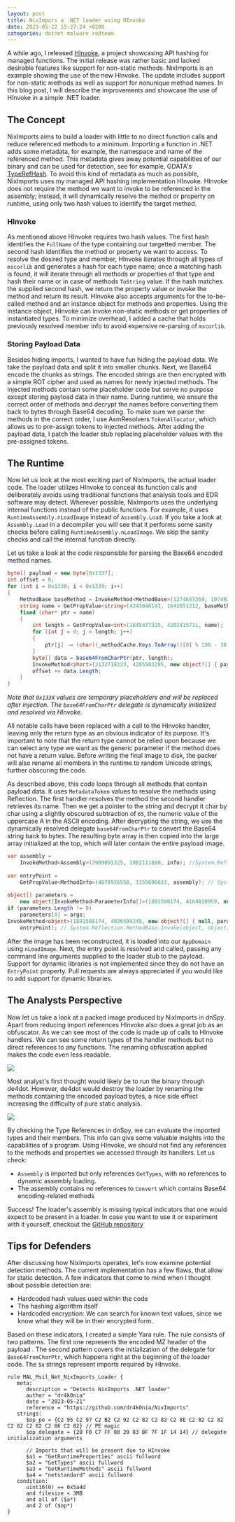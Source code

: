 ```yaml
---
layout: post
title: NixImpors a .NET loader using HInvoke
date: 2023-05-22 15:27:24 +0200
categories: dotnet malware redteam
---
```


A while ago, I released [HInvoke](https://dr4k0nia.github.io/posts/HInvoke-and-avoiding-PInvoke/), a project showcasing API hashing for managed functions. The initial release was rather basic and lacked desirable features like support for non-static methods. NixImports is an example showing the use of the new HInvoke. The update includes support for non-static methods as well as support for nonunique method names. In this blog post, I will describe the improvements and showcase the use of HInvoke in a simple .NET loader.

## The Concept 

NixImports aims to build a loader with little to no direct function calls and reduce referenced methods to a minimum. Importing a function in .NET adds some metadata, for example, the namespace and name of the referenced method. This metadata gives away potential capabilities of our binary and can be used for detection, see for example, GDATA's [TypeRefHash](https://www.gdatasoftware.com/blog/2020/06/36164-introducing-the-typerefhash-trh). To avoid this kind of metadata as much as possible, NixImports uses my managed API hashing implementation HInvoke. HInvoke does not require the method we want to invoke to be referenced in the assembly; instead, it will dynamically resolve the method or property on runtime, using only two hash values to identify the target method.

### HInvoke

As mentioned above HInvoke requires two hash values. The first hash identifies the `FullName` of the type containing our targetted member. The second hash identifies the method or property we want to access. To resolve the desired type and member, HInvoke iterates through all types of `mscorlib` and generates a hash for each type name; once a matching hash is found, it will iterate through all methods or properties of that type and hash their name or in case of methods `ToString` value. If the hash matches the supplied second hash, we return the property value or invoke the method and return its result. HInvoke also accepts arguments for the to-be-called method and an instance object for methods and properties. Using the instance object, HInvoke can invoke non-static methods or get properties of instantiated types. To minimize overhead, I added a cache that holds previously resolved member info to avoid expensive re-parsing of `mscorlib`.

### Storing Payload Data

Besides hiding imports, I wanted to have fun hiding the payload data. We take the payload data and split it into smaller chunks. Next, we Base64 encode the chunks as strings. The encoded strings are then encrypted with a simple ROT cipher and used as names for newly injected methods. The injected methods contain some placeholder code but serve no purpose except storing payload data in their name. During runtime, we ensure the correct order of methods and decrypt the names before converting them back to bytes through Base64 decoding. To make sure we parse the methods in the correct order, I use AsmResolvers `TokenAllocator`, which allows us to pre-assign tokens to injected methods. After adding the payload data, I patch the loader stub replacing placeholder values with the pre-assigned tokens.


## The Runtime

Now let us look at the most exciting part of NixImports, the actual loader code. The loader utilizes HInvoke to conceal its function calls and deliberately avoids using traditional functions that analysis tools and EDR software may detect. Wherever possible, NixImports uses the underlying internal functions instead of the public functions. For example, it uses `RuntimeAssembly.nLoadImage` instead of `Assembly.Load`. If you take a look at `Assembly.Load` in a decompiler you will see that it performs some sanity checks before calling `RuntimeAssembly.nLoadImage`. We skip the sanity checks and call the internal function directly. 

Let us take a look at the code responsible for parsing the Base64 encoded method names.
```csharp
byte[] payload = new byte[0x1337];  
int offset = 0;  
for (int i = 0x1338; i < 0x1339; i++)  
{  
    MethodBase baseMethod = InvokeMethod<MethodBase>(1274687369, 1074927592, new object?[] { i }, module); 
    string name = GetPropValue<string>(4243846143, 1642051212, baseMethod); 
    fixed (char* ptr = name)  
    {        
	    int length = GetPropValue<int>(1845477325, 4202415711, name);
        for (int j = 0; j < length; j++)  
        {            
	        ptr[j] -= (char)(_methodCache.Keys.ToArray()[0] % 100 - 30);  
        }  
        byte[] data = base64FromCharPtr(ptr, length);  
        InvokeMethod<short>(2132718223, 4285503295, new object?[] { payload, offset }, data);
        offset += data.Length;  
    }
}
```
*Note that `0x133X` values are temporary placeholders and will be replaced after injection. The `base64FromCharPtr` delegate is dynamically initialized and resolved via HInvoke.*

All notable calls have been replaced with a call to the HInvoke handler, leaving only the return type as an obvious indicator of its purpose. It's important to note that the return type cannot be relied upon because we can select any type we want as the generic parameter if the method does not have a return value. Before writing the final image to disk, the packer will also rename all members in the runtime to random Unicode strings, further obscuring the code.

As described above, this code loops through all methods that contain payload data. It uses `MetadataToken` values to resolve the methods using Reflection. The first handler resolves the method the second handler retrieves its name. Then we get a pointer to the string and decrypt it char by char using a slightly obscured subtraction of `65`, the numeric value of the uppercase A in the ASCII encoding. After decrypting the string, we use the dynamically resolved delegate `base64FromCharPtr` to convert the Base64 string back to bytes. The resulting byte array is then copied into the large array initialized at the top, which will later contain the entire payload image.

```csharp
var assembly =  
    InvokeMethod<Assembly>(3909091325, 1082111880, info); //System.Reflection.RuntimeAssembly.nLoadImage  
  
var entryPoint =  
    GetPropValue<MethodInfo>(4078926558, 3155696631, assembly); // System.Reflection.Runtime.EntryPoint  
  
object[] parameters =  
    new object[InvokeMethod<ParameterInfo[]>(1891508174, 4164820959, null, entryPoint).Length];  
if (parameters.Length != 0)  
    parameters[0] = args;  
InvokeMethod<object>(1891508174, 4026509245, new object?[] { null, parameters },  
    entryPoint); // System.Reflection.MethodBase.Invoke(object, object[])
```

After the image has been reconstructed, it is loaded into our `AppDomain` using `nLoadImage`. Next, the entry point is resolved and called, passing any command line arguments supplied to the loader stub to the payload. Support for dynamic libraries is not implemented since they do not have an `EntryPoint` property. Pull requests are always appreciated if you would like to add support for dynamic libraries.

## The Analysts Perspective

Now let us take a look at a packed image produced by NixImports in dnSpy. Apart from reducing import references HInvoke also does a great job as an obfuscator. As we can see most of the code is made up of calls to HInvoke handlers. We can see some return types of the handler methods but no direct references to any functions. The renaming obfuscation applied makes the code even less readable.

![](/images/niximports/nix_loader_dnSpy.png)

Most analyst's first thought would likely be to run the binary through de4dot. However, de4dot would destroy the loader by renaming the methods containing the encoded payload bytes, a nice side effect increasing the difficulty of pure static analysis.

![](/images/niximports/nix_references.png)

By checking the Type References in dnSpy, we can evaluate the imported types and their members. This info can give some valuable insights into the capabilities of a program. Using HInvoke, we should not find any references to the methods and properties we accessed through its handlers. Let us check:

-  `Assembly` is imported but only references `GetTypes`, with no references to dynamic assembly loading.
- The assembly contains no references to `Convert` which contains Base64 encoding-related methods

Success! The loader's assembly is missing typical indicators that one would expect to be present in a loader. In case you want to use it or experiment with it yourself, checkout the [GitHub repository](https://github.com/dr4k0nia/NixImports)

## Tips for Defenders

After discussing how NixImports operates, let's now examine potential detection methods. The current implementation has a few flaws, that allow for static detection. A few indicators that come to mind when I thought about possible detection are:

- Hardcoded hash values used within the code
- The hashing algorithm itself
- Hardcoded encryption: We can search for known text values, since we know what they will be in their encrypted form.

Based on these indicators, I created a simple Yara rule. The rule consists of two patterns. The first one represents the encoded MZ header of the payload . The second pattern covers the initialization of the delegate for `Base64FromCharPtr`, which happens right at the beginning of the loader code. The `$a` strings represent imports required by HInvoke.

```text
rule MAL_Msil_Net_NixImports_Loader {
   meta:
      description = "Detects NixImports .NET loader"
      author = "dr4k0nia"
      date = "2023-05-21"
      reference = "https://github.com/dr4k0nia/NixImports"
   strings:
      $op_pe = {C2 95 C2 97 C2 B2 C2 92 C2 82 C2 82 C2 8E C2 82 C2 82 C2 82 C2 82 C2 86 C2 82} // PE magic
      $op_delegate = {20 F0 C7 FF 80 20 83 BF 7F 1F 14 14} // delegate initialization arguments

      // Imports that will be present due to HInvoke
      $a1 = "GetRuntimeProperties" ascii fullword
      $a2 = "GetTypes" ascii fullword
      $a3 = "GetRuntimeMethods" ascii fullword
      $a4 = "netstandard" ascii fullword
   condition:
      uint16(0) == 0x5a4d
      and filesize < 3MB
      and all of ($a*)
      and 2 of ($op*)
}
```
